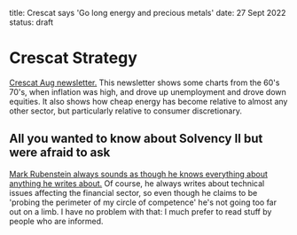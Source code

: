 title: Crescat says 'Go long energy and precious metals'
date: 27 Sept 2022
status: draft

# Crescat Strategy
[Crescat Aug newsletter.](https://www.crescat.net/a-vicious-stagflationary-environment/)
This newsletter shows some charts from the 60's 70's, when inflation was high, and drove up unemployment and drove down equities.
It also shows how cheap energy has become relative to almost any other sector, but particularly relative to consumer discretionary.

## All you wanted to know about Solvency II but were afraid to ask
[Mark Rubenstein always sounds as though he knows everything about anything he writes about.](https://www.netinterest.co/p/harnessing-the-power-of-insurance-9ad?r=nmbt&s=r&utm_campaign=post&utm_medium=web) Of course, he always writes about technical issues affecting the financial sector, so even though he claims to be 'probing the perimeter of my circle of competence' he's not going too far out on a limb. I have no problem with that: I much prefer to read stuff by people who are informed.